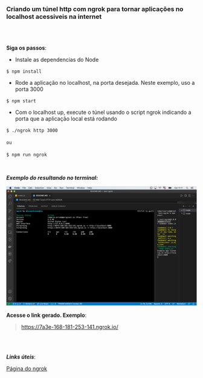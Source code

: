 ### Criando um túnel http com ngrok para tornar aplicações no localhost acessiveis na internet
<br><br>


**Siga os passos**:

* Instale as dependencias do Node

```
$ npm install
```

* Rode a aplicação no localhost, na porta desejada. Neste exemplo, uso a porta 3000

```
$ npm start
```

* Com o localhost up, execute o túnel usando o script ngrok indicando a porta que a aplicação local está rodando

```
$ ./ngrok http 3000

ou

$ npm run ngrok
```

<br>

***Exemplo do resultando no terminal:***

<img src="./exemple.png" alt="ngrok hosts" heigth="80" width="600"/>

<br>

**Acesse o link gerado. Exemplo**:

> https://7a3e-168-181-253-141.ngrok.io/
> 
<br><br>

***Links úteis***:

[Página do ngrok](https://ngrok.com/)
